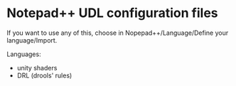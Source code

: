 # Notepad++ UDL configuration files

If you want to use any of this, choose in Nopepad++/Language/Define your language/Import.

Languages:
- unity shaders
- DRL (drools' rules)
